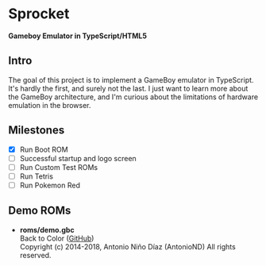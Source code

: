 Sprocket
========

**Gameboy Emulator in TypeScript/HTML5**

## Intro
The goal of this project is to implement a GameBoy emulator in TypeScript.
It's hardly the first, and surely not the last. I just want to learn more 
about the GameBoy architecture, and I'm curious about the limitations of 
hardware emulation in the browser.

## Milestones

- [X] Run Boot ROM
- [ ] Successful startup and logo screen
- [ ] Run Custom Test ROMs
- [ ] Run Tetris
- [ ] Run Pokemon Red

## Demo ROMs

- **roms/demo.gbc**\
  Back to Color ([GitHub](https://github.com/AntonioND/back-to-color))\
  Copyright (c) 2014-2018, Antonio Niño Díaz (AntonioND) All rights reserved.
